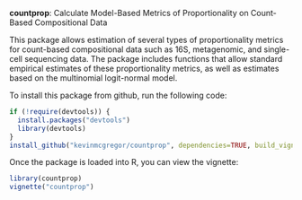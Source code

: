 **countprop**: Calculate Model-Based Metrics of Proportionality on Count-Based Compositional Data

This package allows estimation of several types of proportionality metrics for count-based compositional data such as 16S, metagenomic, and single-cell sequencing data. The package includes functions that allow standard empirical estimates of these proportionality metrics, as well as estimates based on the multinomial logit-normal model.

To install this package from github, run the following code:
```r
if (!require(devtools)) {
  install.packages("devtools")
  library(devtools)
}
install_github("kevinmcgregor/countprop", dependencies=TRUE, build_vignettes=TRUE)
```

Once the package is loaded into R, you can view the vignette:
```r
library(countprop)
vignette("countprop")
```